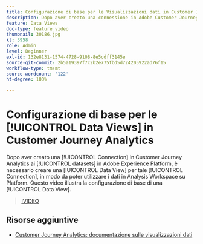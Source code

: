 ```yaml
---
title: Configurazione di base per le Visualizzazioni dati in Customer Journey Analytics
description: Dopo aver creato una connessione in Adobe Customer Journey Analytics ai set di dati in Adobe Experience Platform, è necessario creare una Visualizzazione dati per tale Connessione, in modo da poter utilizzare i dati in Analysis Workspace su Platform. Questo video illustra la configurazione di base di una Visualizzazione dati.
feature: Data Views
doc-type: feature video
thumbnail: 30186.jpg
kt: 3958
role: Admin
level: Beginner
exl-id: 132e8131-1574-4728-9108-8e5cdff3145e
source-git-commit: 2b5a19397f7c2b2e775fbd5d724205922ad76f15
workflow-type: tm+mt
source-wordcount: '122'
ht-degree: 100%

---
```


# Configurazione di base per le [!UICONTROL Data Views] in Customer Journey Analytics

Dopo aver creato una [!UICONTROL Connection] in Customer Journey Analytics ai [!UICONTROL datasets] in Adobe Experience Platform, è necessario creare una [!UICONTROL Data View] per tale [!UICONTROL Connection], in modo da poter utilizzare i dati in Analysis Workspace su Platform. Questo video illustra la configurazione di base di una [!UICONTROL Data View].

>[!VIDEO](https://video.tv.adobe.com/v/3412371/?quality=12&enable10seconds=on&speedcontrol=on&captions=ita)

## Risorse aggiuntive

* [Customer Journey Analytics: documentazione sulle visualizzazioni dati](https://experienceleague.adobe.com/docs/analytics-platform/using/cja-dataviews/create-dataview.html?lang=it)
